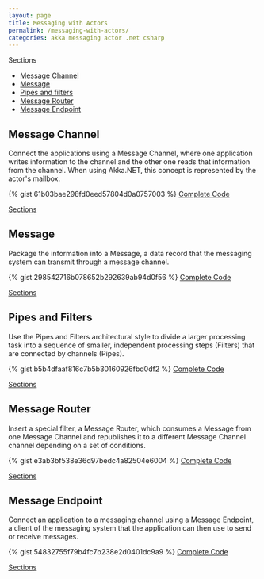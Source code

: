 ```yaml
---
layout: page
title: Messaging with Actors
permalink: /messaging-with-actors/
categories: akka messaging actor .net csharp
---
```

<a name="Sections">Sections</a>
<ul>
    <li>
      <a href="#MessageChannel">Message Channel</a>
    </li>
    <li>    
      <a href="#Message">Message</a>
    </li>
    <li>
      <a href="#PipesFilters">Pipes and filters</a>
    </li>
    <li>
      <a href="#MessageRouter">Message Router</a>
    </li>
    <li>
      <a href="#MessageEndpoint">Message Endpoint</a>
    </li>
</ul>

<h2 class="page-heading"><a name="MessageChannel">Message Channel</a></h2>
Connect the applications using a Message Channel, where one application writes information to the channel and the other one reads that information from the channel. 
When using Akka.NET, this concept is represented by the actor's mailbox.

{% gist 61b03bae298fd0eed57804d0a0757003 %}
<a href="{{ site.github_repository }}MessagingWithActors/Message%20Channel/Program.cs" 
    target="_blank">Complete Code</a>
<p><a href="#Sections">Sections</a></p>

<h2 class="page-heading"><a name="Message">Message</a></h2>
Package the information into a Message, a data record that the messaging system can transmit through a message channel.

{% gist 298542716b078652b292639ab94d0f56 %}
<a href="{{ site.github_repository }}MessagingWithActors/Message/Program.cs" 
    target="_blank">Complete Code</a>
<p><a href="#Sections">Sections</a></p>

<h2 class="page-heading"><a name="PipesFilters">Pipes and Filters</a></h2>
Use the Pipes and Filters architectural style to divide a larger processing task into a sequence of smaller, independent processing steps (Filters) that are connected by channels (Pipes).

{% gist b5b4dfaaf816c7b5b30160926fbd0df2 %}
<a href="{{ site.github_repository }}MessagingWithActors/Pipes%20and%20Filters/Program.cs" 
    target="_blank">Complete Code</a>
<p><a href="#Sections">Sections</a></p>

<h2 class="page-heading"><a name="MessageRouter">Message Router</a></h2>
Insert a special filter, a Message Router, which consumes a Message from one Message Channel and republishes it to a different Message Channel channel depending on a set of conditions.

{% gist e3ab3bf538e36d97bedc4a82504e6004 %}
<a href="{{ site.github_repository }}MessagingWithActors/Message%20Router/Program.cs" 
    target="_blank">Complete Code</a>
<p><a href="#Sections">Sections</a></p>

<h2 class="page-heading"><a name="MessageEndpoint">Message Endpoint</a></h2>
Connect an application to a messaging channel using a Message Endpoint, a client of the messaging system that the application can then use to send or receive messages.

{% gist 54832755f79b4fc7b238e2d0401dc9a9 %}
<a href="{{ site.github_repository }}MessagingWithActors/Message%20Endpoint/Program.cs" 
    target="_blank">Complete Code</a>
<p><a href="#Sections">Sections</a></p>